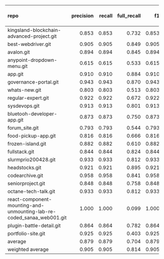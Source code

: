 | repo                                                                  |   precision |   recall |   full_recall |    f1 |   full_f1 |   ppcr |   support |   full_support |   Rules Number |   Average Rule Len |
|:----------------------------------------------------------------------|------------:|---------:|--------------:|------:|----------:|-------:|----------:|---------------:|---------------:|-------------------:|
| kingsland-blockchain-advanced-project.git                             |       0.853 |    0.853 |         0.732 | 0.853 |     0.788 |  0.858 |      4265 |           4968 |             28 |                9.0 |
| best-webdriver.git                                                    |       0.905 |    0.905 |         0.849 | 0.905 |     0.876 |  0.938 |      1571 |           1674 |             12 |                5.9 |
| avalon.git                                                            |       0.894 |    0.894 |         0.845 | 0.894 |     0.869 |  0.945 |      2644 |           2799 |             61 |                6.7 |
| anypoint-dropdown-menu.git                                            |       0.615 |    0.615 |         0.533 | 0.615 |     0.571 |  0.867 |        39 |             45 |             10 |                4.5 |
| app.git                                                               |       0.910 |    0.910 |         0.884 | 0.910 |     0.897 |  0.972 |     14630 |          15059 |            124 |               10.0 |
| governance-portal.git                                                 |       0.943 |    0.943 |         0.870 | 0.943 |     0.905 |  0.922 |     16581 |          17976 |             31 |                9.2 |
| whats-new.git                                                         |       0.803 |    0.803 |         0.513 | 0.803 |     0.626 |  0.639 |       122 |            191 |              2 |                2.0 |
| regular-expert.git                                                    |       0.922 |    0.922 |         0.672 | 0.922 |     0.778 |  0.729 |      1374 |           1885 |              6 |                5.3 |
| sysdevops.git                                                         |       0.913 |    0.913 |         0.801 | 0.913 |     0.854 |  0.877 |      1201 |           1369 |             21 |                6.1 |
| bluetooh-developer-app.git                                            |       0.873 |    0.873 |         0.750 | 0.873 |     0.807 |  0.859 |     14317 |          16670 |             19 |                6.5 |
| forum_site.git                                                        |       0.793 |    0.793 |         0.544 | 0.793 |     0.646 |  0.686 |       764 |           1113 |              6 |               10.8 |
| food-pickup-app.git                                                   |       0.816 |    0.816 |         0.666 | 0.816 |     0.734 |  0.817 |       982 |           1202 |              1 |                4.0 |
| frozen-island.git                                                     |       0.882 |    0.882 |         0.610 | 0.882 |     0.721 |  0.692 |       805 |           1164 |             43 |                6.1 |
| fullstack.git                                                         |       0.844 |    0.844 |         0.824 | 0.844 |     0.834 |  0.976 |      4190 |           4292 |             65 |                7.9 |
| slurmprio200428.git                                                   |       0.933 |    0.933 |         0.812 | 0.933 |     0.868 |  0.870 |       416 |            478 |             28 |                8.1 |
| headstocks.git                                                        |       0.921 |    0.921 |         0.895 | 0.921 |     0.908 |  0.972 |     10995 |          11310 |             91 |               13.9 |
| codearchive.git                                                       |       0.958 |    0.958 |         0.841 | 0.958 |     0.896 |  0.878 |      8208 |           9346 |             12 |                7.2 |
| seniorproject.git                                                     |       0.848 |    0.848 |         0.758 | 0.848 |     0.801 |  0.894 |      2269 |           2537 |             41 |                6.8 |
| octane-tech-talk.git                                                  |       0.933 |    0.933 |         0.812 | 0.933 |     0.868 |  0.870 |       416 |            478 |             28 |                8.1 |
| react-component-mounting-and-unmounting-lab-re-coded_sanaa_web001.git |       1.000 |    1.000 |         0.099 | 1.000 |     0.181 |  0.099 |        34 |            342 |              1 |                1.0 |
| plugin-battle-detail.git                                              |       0.864 |    0.864 |         0.782 | 0.864 |     0.821 |  0.905 |      1402 |           1550 |             29 |                5.4 |
| portfolio-site.git                                                    |       0.925 |    0.925 |         0.403 | 0.925 |     0.562 |  0.436 |       424 |            972 |              5 |                7.0 |
| average                                                               |       0.879 |    0.879 |         0.704 | 0.879 |     0.764 |  0.805 |      3984 |           4428 |             30 |                6.9 |
| weighted average                                                      |       0.905 |    0.905 |         0.814 | 0.905 |     0.854 |  0.909 |           |                |                |                    |